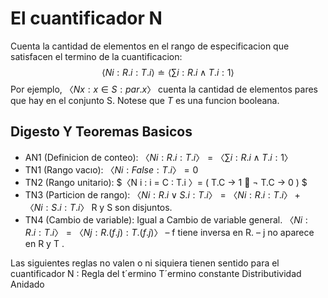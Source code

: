 # El cuantificador N
Cuenta la cantidad de elementos en el rango de especificacion que satisfacen el termino de la cuantificacion:
$$ \langle N i: R.i : T.i \rangle \doteq \langle \sum i: R.i \land T.i : 1 \rangle $$
Por ejemplo, $〈N x : x ∈ S : par.x 〉$ cuenta la cantidad de elementos pares que
hay en el conjunto S. Notese que $T$ es una funcion booleana.

## Digesto Y Teoremas Basicos
- AN1 (Definicion de conteo):
$〈N i : R.i : T.i 〉 = 〈∑ i : R.i ∧ T.i : 1 〉$
- TN1 (Rango vacıo):
$〈N i : F alse : T.i 〉 = 0$
- TN2 (Rango unitario):
$〈N i : i = C : T.i 〉= ( T.C → 1
 ¬ T.C → 0
)  $
- TN3 (Particion de rango):
$〈N i : R.i ∨ S.i : T.i 〉 = 〈N i : R.i : T.i 〉 + 〈N i : S.i : T.i 〉$
	 R y S son disjuntos.
- TN4 (Cambio de variable): Igual a Cambio de variable general.
$〈N i : R.i : T.i 〉 = 〈N j : R.(f.j) : T.(f.j) 〉$
– f tiene inversa en R.
– j no aparece en R y T .

Las siguientes reglas no valen o ni siquiera tienen sentido para el cuantificador N :
Regla del t´ermino
T´ermino constante
Distributividad
Anidado